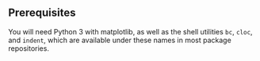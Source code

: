 ## Prerequisites

You will need Python 3 with matplotlib, as well as the shell utilities `bc`, `cloc`, and `indent`, which are available under these names in most package repositories.
